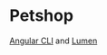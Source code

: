 # Petshop
[Angular CLI](https://github.com/angular/angular-cli) and [Lumen](https://lumen.laravel.com/docs)

